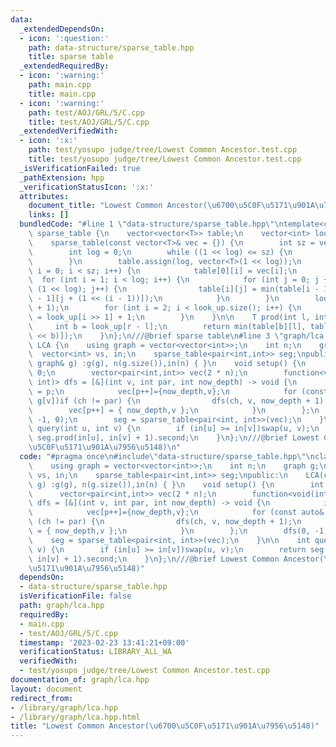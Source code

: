 ```yaml
---
data:
  _extendedDependsOn:
  - icon: ':question:'
    path: data-structure/sparse_table.hpp
    title: sparse table
  _extendedRequiredBy:
  - icon: ':warning:'
    path: main.cpp
    title: main.cpp
  - icon: ':warning:'
    path: test/AOJ/GRL/5/C.cpp
    title: test/AOJ/GRL/5/C.cpp
  _extendedVerifiedWith:
  - icon: ':x:'
    path: test/yosupo judge/tree/Lowest Common Ancestor.test.cpp
    title: test/yosupo judge/tree/Lowest Common Ancestor.test.cpp
  _isVerificationFailed: true
  _pathExtension: hpp
  _verificationStatusIcon: ':x:'
  attributes:
    document_title: "Lowest Common Ancestor(\u6700\u5C0F\u5171\u901A\u7956\u5148)"
    links: []
  bundledCode: "#line 1 \"data-structure/sparse_table.hpp\"\ntemplate<class T>\nclass\
    \ sparse_table {\n    vector<vector<T>> table;\n    vector<int> look_up;\npublic:\n\
    \    sparse_table(const vector<T>& vec = {}) {\n        int sz = vec.size();\n\
    \        int log = 0;\n        while ((1 << log) <= sz) {\n            log++;\n\
    \        }\n        table.assign(log, vector<T>(1 << log));\n        for (int\
    \ i = 0; i < sz; i++) {\n            table[0][i] = vec[i];\n        }\n      \
    \  for (int i = 1; i < log; i++) {\n            for (int j = 0; j + (1 << i) <=\
    \ (1 << log); j++) {\n                table[i][j] = min(table[i - 1][j], table[i\
    \ - 1][j + (1 << (i - 1))]);\n            }\n        }\n        look_up.resize(sz\
    \ + 1);\n        for (int i = 2; i < look_up.size(); i++) {\n            look_up[i]\
    \ = look_up[i >> 1] + 1;\n        }\n    }\n\n    T prod(int l, int r) {\n   \
    \     int b = look_up[r - l];\n        return min(table[b][l], table[b][r - (1\
    \ << b)]);\n    }\n};\n///@brief sparse table\n#line 3 \"graph/lca.hpp\"\nclass\
    \ LCA {\n    using graph = vector<vector<int>>;\n    int n;\n    graph g;\n  \
    \  vector<int> vs, in;\n    sparse_table<pair<int,int>> seg;\npublic:\n    LCA(const\
    \ graph& g) :g(g), n(g.size()),in(n) { }\n    void setup() {\n        int p =\
    \ 0;\n        vector<pair<int,int>> vec(2 * n);\n        function<void(int, int,\
    \ int)> dfs = [&](int v, int par, int now_depth) -> void {\n            in[v]\
    \ = p;\n            vec[p++]={now_depth,v};\n            for (const auto& ch :\
    \ g[v])if (ch != par) {\n                dfs(ch, v, now_depth + 1);\n        \
    \        vec[p++] = { now_depth,v };\n            }\n        };\n        dfs(0,\
    \ -1, 0);\n        seg = sparse_table<pair<int, int>>(vec);\n    }\n\n    int\
    \ query(int u, int v) {\n        if (in[u] >= in[v])swap(u, v);\n        return\
    \ seg.prod(in[u], in[v] + 1).second;\n    }\n};\n///@brief Lowest Common Ancestor(\u6700\
    \u5C0F\u5171\u901A\u7956\u5148)\n"
  code: "#pragma once\n#include\"data-structure/sparse_table.hpp\"\nclass LCA {\n\
    \    using graph = vector<vector<int>>;\n    int n;\n    graph g;\n    vector<int>\
    \ vs, in;\n    sparse_table<pair<int,int>> seg;\npublic:\n    LCA(const graph&\
    \ g) :g(g), n(g.size()),in(n) { }\n    void setup() {\n        int p = 0;\n  \
    \      vector<pair<int,int>> vec(2 * n);\n        function<void(int, int, int)>\
    \ dfs = [&](int v, int par, int now_depth) -> void {\n            in[v] = p;\n\
    \            vec[p++]={now_depth,v};\n            for (const auto& ch : g[v])if\
    \ (ch != par) {\n                dfs(ch, v, now_depth + 1);\n                vec[p++]\
    \ = { now_depth,v };\n            }\n        };\n        dfs(0, -1, 0);\n    \
    \    seg = sparse_table<pair<int, int>>(vec);\n    }\n\n    int query(int u, int\
    \ v) {\n        if (in[u] >= in[v])swap(u, v);\n        return seg.prod(in[u],\
    \ in[v] + 1).second;\n    }\n};\n///@brief Lowest Common Ancestor(\u6700\u5C0F\
    \u5171\u901A\u7956\u5148)"
  dependsOn:
  - data-structure/sparse_table.hpp
  isVerificationFile: false
  path: graph/lca.hpp
  requiredBy:
  - main.cpp
  - test/AOJ/GRL/5/C.cpp
  timestamp: '2023-02-23 13:41:21+09:00'
  verificationStatus: LIBRARY_ALL_WA
  verifiedWith:
  - test/yosupo judge/tree/Lowest Common Ancestor.test.cpp
documentation_of: graph/lca.hpp
layout: document
redirect_from:
- /library/graph/lca.hpp
- /library/graph/lca.hpp.html
title: "Lowest Common Ancestor(\u6700\u5C0F\u5171\u901A\u7956\u5148)"
---
```

